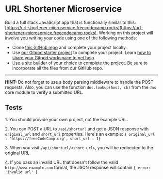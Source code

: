 URL Shortener Microservice
==========================

Build a full stack JavaScript app that is functionally similar to this: [https://url-shortener-microservice.freecodecamp.rocks](https://url-shortener-microservice.freecodecamp.rocks). Working on this project will involve you writing your code using one of the following methods:

*   Clone [this GitHub repo](https://github.com/freeCodeCamp/boilerplate-project-urlshortener/) and complete your project locally.
*   Use [our Gitpod starter project](https://gitpod.io/?autostart=true#https://github.com/freeCodeCamp/boilerplate-project-urlshortener/) to complete your project. Learn [how to share your Gitpod workspace to get help](https://forum.freecodecamp.org/t/how-to-use-gitpod-in-the-curriculum/668669#how-can-i-share-my-workspace-to-get-help-8).
*   Use a site builder of your choice to complete the project. Be sure to incorporate all the files from our GitHub repo.

* * *

**HINT:** Do not forget to use a body parsing middleware to handle the POST requests. Also, you can use the function `dns.lookup(host, cb)` from the `dns` core module to verify a submitted URL.

Tests
-----

1\. You should provide your own project, not the example URL.

2\. You can POST a URL to `/api/shorturl` and get a JSON response with `original_url` and `short_url` properties. Here's an example: `{ original_url : 'https://freeCodeCamp.org', short_url : 1}`

3\. When you visit `/api/shorturl/<short_url>`, you will be redirected to the original URL.

4\. If you pass an invalid URL that doesn't follow the valid `http://www.example.com` format, the JSON response will contain `{ error: 'invalid url' }`
